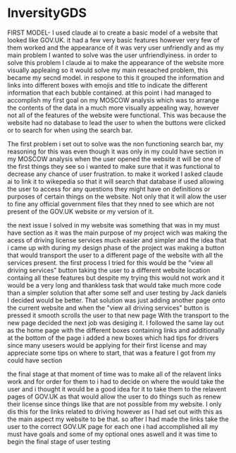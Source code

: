# InversityGDS
FIRST MODEL- I used claude ai to create a basic model of a website that looked like GOV.UK.
it had a few very basic features however very few of them worked and the appearance of it was very user unfriendly and as my main problem I wanted to solve was the user unfriendlyiness.
in order to solve this problem I claude ai to make the appearance of the website more visually appleaing so it would solve my main reseached problem, this became my secnd model.
in respone to this it grouped the information and links into different boxes with emojis and title to indicate the different information that each bubble contained.
at this point i had managed to accomplish my first goal on my MOSCOW analysis which was to arrange the contents of the data in a much more visually appealing way, however not all of the features of the website were functional. This was because the website had no database to lead the user to when the buttons were clicked or to search for when using the search bar.

The first problem i set out to solve was the non functioning search bar, my reasoning for this was even though it was only in my could have section in my MOSCOW analysis when the user opened the website it will be one of the first things they see so i wanted to make sure that it was functional to decrease any chance of user frustration.
to make it worked I asked claude ai to link it to wikepedia so that it will search that database if used allowing the user to access for any questions they might have on definitions or purposes of certain things on the website. Not only that it will alow the user to fine any official government files that they nned to see which are not present of the GOV.UK website or my version of it.

the next issue I solved in my website was something that was in my must have section as it was the main purpose of my project wich was making the acess of driving license services much easier and simpler and the idea that i came up with during my design phase of the project was making a button that would transport the user to a different page of the website with all the services present.
the first process I tried for this would be the "view all driving services" button taking the user to a different website location containg all these features but despite my trying this would not work and it would be a very long and thankless task that would take much more code than a simpler solution that after some self and user testing by Jack daniels I decided would be better.
That solution was just adding another page onto the current website and when the "view all driving services" button is pressed it smooth scrolls the user to that new page 
With the transport to the new page decided the next job was desiging it. I followed the same lay out as the home page with the different boxes containing links and additionally at the bottom of the page i added a new boxes which had tips for drivers since many usesers would be applying for their first license and may appreciate some tips on where to start, that was a feature I got from my could have section

the final stage at that moment of time was to make all of the relavent links work and for order for them to i had to decide on where the would take the user and i thought it would be a good idea for it to take them to the relavent pages of GOV.UK as that would allow the user to do things such as renew their license since things like that are not possible from my website.
I only dis this for the links related to driving however as I had set out with this as the main aspect my website to be that.
so after I had made the links take the user to the correct GOV.UK page for each one i had accomplished all my must have goals and some of my optional ones aswell and it was time to begin the final stage of user testing
